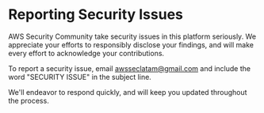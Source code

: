 # Reporting Security Issues

AWS Security Community take security issues in this platform seriously. We appreciate your efforts to responsibly disclose your findings, and will make every effort to acknowledge your contributions.

To report a security issue, email [awsseclatam@gmail.com](mailto:awsseclatam@gmail.com) and include the word "SECURITY ISSUE" in the subject line.

We'll endeavor to respond quickly, and will keep you updated throughout the process.
